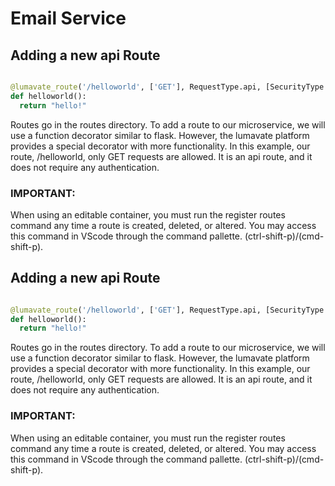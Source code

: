 # Email Service

## Adding a new api Route

```python

@lumavate_route('/helloworld', ['GET'], RequestType.api, [SecurityType.none])
def helloworld():
  return "hello!"

```
Routes go in the routes directory.
To add a route to our microservice, we will use a function decorator similar to flask. However, the lumavate platform provides a special decorator with more functionality.
In this example, our route, /helloworld, only GET requests are allowed. It is an api route, and it does not require any authentication.

### IMPORTANT:
  When using an editable container, you must run the register routes command any time a route is created, deleted, or altered.
You may access this command in VScode through the command pallette. (ctrl-shift-p)/(cmd-shift-p).





## Adding a new api Route

```python

@lumavate_route('/helloworld', ['GET'], RequestType.api, [SecurityType.none])
def helloworld():
  return "hello!"

```
Routes go in the routes directory.
To add a route to our microservice, we will use a function decorator similar to flask. However, the lumavate platform provides a special decorator with more functionality.
In this example, our route, /helloworld, only GET requests are allowed. It is an api route, and it does not require any authentication.

### IMPORTANT:
  When using an editable container, you must run the register routes command any time a route is created, deleted, or altered.
You may access this command in VScode through the command pallette. (ctrl-shift-p)/(cmd-shift-p).









